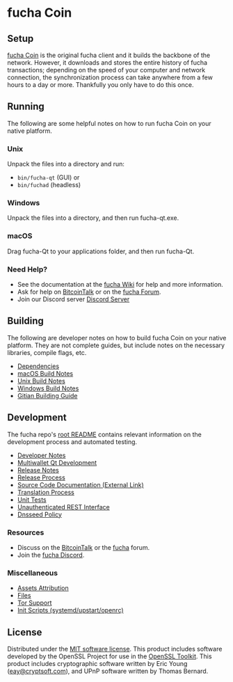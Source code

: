 fucha Coin
=============

Setup
---------------------
[fucha Coin](http://fucha.rocks/wallet) is the original fucha client and it builds the backbone of the network. However, it downloads and stores the entire history of fucha transactions; depending on the speed of your computer and network connection, the synchronization process can take anywhere from a few hours to a day or more. Thankfully you only have to do this once.

Running
---------------------
The following are some helpful notes on how to run fucha Coin on your native platform.

### Unix

Unpack the files into a directory and run:

- `bin/fucha-qt` (GUI) or
- `bin/fuchad` (headless)

### Windows

Unpack the files into a directory, and then run fucha-qt.exe.

### macOS

Drag fucha-Qt to your applications folder, and then run fucha-Qt.

### Need Help?

* See the documentation at the [fucha Wiki](https://github.com/traderdeveloper/fucha/wiki)
for help and more information.
* Ask for help on [BitcoinTalk](https://bitcointalk.org/index.php?topic=1262920.0) or on the [fucha Forum](http://forum.fucha.rocks/).
* Join our Discord server [Discord Server](https://discord.fucha.rocks)

Building
---------------------
The following are developer notes on how to build fucha Coin on your native platform. They are not complete guides, but include notes on the necessary libraries, compile flags, etc.

- [Dependencies](dependencies.md)
- [macOS Build Notes](build-osx.md)
- [Unix Build Notes](build-unix.md)
- [Windows Build Notes](build-windows.md)
- [Gitian Building Guide](gitian-building.md)

Development
---------------------
The fucha repo's [root README](/README.md) contains relevant information on the development process and automated testing.

- [Developer Notes](developer-notes.md)
- [Multiwallet Qt Development](multiwallet-qt.md)
- [Release Notes](release-notes.md)
- [Release Process](release-process.md)
- [Source Code Documentation (External Link)](https://www.fuzzbawls.pw/fucha/doxygen/)
- [Translation Process](translation_process.md)
- [Unit Tests](unit-tests.md)
- [Unauthenticated REST Interface](REST-interface.md)
- [Dnsseed Policy](dnsseed-policy.md)

### Resources
* Discuss on the [BitcoinTalk](https://bitcointalk.org/) or the [fucha](http://forum.fucha.rocks/) forum.
* Join the [fucha Discord](https://discord.fucha.rocks).

### Miscellaneous
- [Assets Attribution](assets-attribution.md)
- [Files](files.md)
- [Tor Support](tor.md)
- [Init Scripts (systemd/upstart/openrc)](init.md)

License
---------------------
Distributed under the [MIT software license](/COPYING).
This product includes software developed by the OpenSSL Project for use in the [OpenSSL Toolkit](https://www.openssl.org/). This product includes
cryptographic software written by Eric Young ([eay@cryptsoft.com](mailto:eay@cryptsoft.com)), and UPnP software written by Thomas Bernard.
